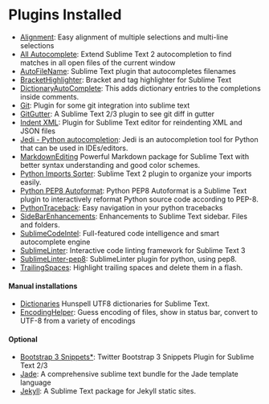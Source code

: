 # Plugins Installed

- [Alignment](https://github.com/wbond/sublime_alignment/issues): Easy alignment of multiple selections and multi-line selections
- [All Autocomplete](https://github.com/alienhard/SublimeAllAutocomplete): Extend Sublime Text 2 autocompletion to find matches in all open files of the current window
- [AutoFileName](https://github.com/BoundInCode/AutoFileName): Sublime Text plugin that autocompletes filenames
- [BracketHighlighter](https://github.com/facelessuser/BracketHighlighter): Bracket and tag highlighter for Sublime Text
- [Dictionary​Auto​Complete](https://github.com/Zinggi/DictionaryAutoComplete): This adds dictionary entries to the completions inside comments.
- [Git](https://github.com/kemayo/sublime-text-git): Plugin for some git integration into sublime text
- [GitGutter](http://www.jisaacks.com/gitgutter): A Sublime Text 2/3 plugin to see git diff in gutter
- [Indent XML](https://github.com/alek-sys/sublimetext_indentxml): Plugin for Sublime Text editor for reindenting XML and JSON files
- [Jedi - Python autocompletion](https://www.google.com/url?sa=t&rct=j&q=&esrc=s&source=web&cd=3&cad=rja&uact=8&ved=0CD0QFjAC&url=https%3A%2F%2Fgithub.com%2Fsrusskih%2FSublimeJEDI&ei=OmQpU8jnGtDZoATL_YCACA&usg=AFQjCNH9VcKDU09VibnW2RNLyCjrt9SyDA&sig2=LOg29BW0rRy5BHkoObgdeQ&bvm=bv.62922401,d.cGU): Jedi is an autocompletion tool for Python that can be used in IDEs/editors.
- [MarkdownEditing](https://github.com/SublimeText-Markdown/MarkdownEditing) Powerful Markdown package for Sublime Text with better syntax understanding and good color schemes.
- [Python Imports Sorter](https://github.com/vi4m/sublime_python_imports): Sublime Text 2 plugin to organize your imports easily.
- [Python PEP8 Autoformat](https://bitbucket.org/StephaneBunel/pythonpep8autoformat): Python PEP8 Autoformat is a Sublime Text plugin to interactively reformat Python source code according to PEP-8.
- [PythonTraceback](https://github.com/kedder/sublime-python-traceback): Easy navigation in your python tracebacks
- [SideBarEnhancements](https://github.com/titoBouzout/SideBarEnhancements): Enhancements to Sublime Text sidebar. Files and folders.
- [SublimeCodeIntel](http://sublimecodeintel.github.io/SublimeCodeIntel/): Full-featured code intelligence and smart autocomplete engine
- [SublimeLinter](http://sublimelinter.readthedocs.org/): Interactive code linting framework for Sublime Text 3
- [SublimeLinter-pep8](https://github.com/SublimeLinter/SublimeLinter-pep8): SublimeLinter plugin for python, using pep8.
- [TrailingSpaces](https://github.com/SublimeText/TrailingSpaces): Highlight trailing spaces and delete them in a flash.

#### Manual installations
- [Dictionaries](https://github.com/SublimeText/Dictionaries) Hunspell UTF8 dictionaries for Sublime Text.
- [EncodingHelper](https://github.com/SublimeText/EncodingHelper): Guess encoding of files, show in status bar, convert to UTF-8 from a variety of encodings

#### Optional
- [Bootstrap 3 Snippets*](https://github.com/JasonMortonNZ/bs3-sublime-plugin): Twitter Bootstrap 3 Snippets Plugin for Sublime Text 2/3
- [Jade](https://github.com/davidrios/jade-tmbundle): A comprehensive sublime text bundle for the Jade template language
- [Jekyll](https://github.com/23maverick23/sublime-jekyll): A Sublime Text package for Jekyll static sites.

